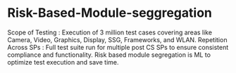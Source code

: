 # Risk-Based-Module-seggregation
Scope of Testing :  Execution of 3 million test cases covering areas like Camera, Video, Graphics, Display, SSG, Frameworks, and WLAN. Repetition Across SPs :  Full test suite  run for multiple post CS SPs to ensure consistent compliance and functionality. Risk based module segregation is ML to optimize test execution and save time.